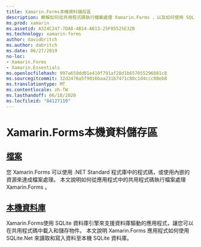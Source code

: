 ```yaml
---
title: Xamarin.Forms本機資料儲存區
description: 瞭解如何從共用程式碼執行檔案處理 Xamarin.Forms ，以及如何使用 SQLite.Net 來讀取和寫入資料至本機 SQLite 資料庫。
ms.prod: xamarin
ms.assetid: A324C247-7DA8-4B14-A813-25F85525E32B
ms.technology: xamarin-forms
author: davidbritch
ms.author: dabritch
ms.date: 06/27/2019
no-loc:
- Xamarin.Forms
- Xamarin.Essentials
ms.openlocfilehash: 997a659dd01e410f791af28d1b657055296081c8
ms.sourcegitcommit: 32d2476a5f9016baa231b7471c88c1d4ccc08eb8
ms.translationtype: MT
ms.contentlocale: zh-TW
ms.lasthandoff: 06/18/2020
ms.locfileid: "84127110"
---
```

# <a name="xamarinforms-local-data-storage"></a>Xamarin.Forms本機資料儲存區

## <a name="files"></a>[檔案](files.md)

您 Xamarin.Forms 可以使用 .NET Standard 程式庫中的程式碼，或使用內嵌的資源來達成檔案處理。 本文說明如何從應用程式中的共用程式碼執行檔案處理 Xamarin.Forms 。

## <a name="local-databases"></a>[本機資料庫](databases.md)

Xamarin.Forms使用 SQLite 資料庫引擎來支援資料庫驅動的應用程式，讓您可以在共用程式碼中載入和儲存物件。 本文說明 Xamarin.Forms 應用程式如何使用 SQLite.Net 來讀取和寫入資料至本機 SQLite 資料庫。
